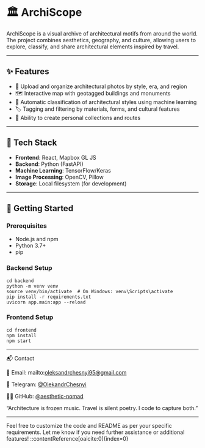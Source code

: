 # 🏛️ ArchiScope

ArchiScope is a visual archive of architectural motifs from around the world. The project combines aesthetics, geography, and culture, allowing users to explore, classify, and share architectural elements inspired by travel.

---

## ✨ Features

- 📸 Upload and organize architectural photos by style, era, and region
- 🗺️ Interactive map with geotagged buildings and monuments
- 🎨 Automatic classification of architectural styles using machine learning
- 🏷️ Tagging and filtering by materials, forms, and cultural features
- 🧭 Ability to create personal collections and routes

---

## 🧱 Tech Stack

- **Frontend**: React, Mapbox GL JS
- **Backend**: Python (FastAPI)
- **Machine Learning**: TensorFlow/Keras
- **Image Processing**: OpenCV, Pillow
- **Storage**: Local filesystem (for development)

---

## 🚀 Getting Started

### Prerequisites

- Node.js and npm
- Python 3.7+
- pip

### Backend Setup

```
cd backend
python -m venv venv
source venv/bin/activate  # On Windows: venv\Scripts\activate
pip install -r requirements.txt
uvicorn app.main:app --reload
```

### Frontend Setup

```
cd frontend
npm install
npm start
```

---

📬 Contact

📧 Email: mailto:oleksandrchesnyi95@gmail.com

💬 Telegram: [@OlekandrChesnyi](https://t.me/OlekandrChesnyi)

🧑‍💻 GitHub: [@aesthetic-nomad](https://github.com/aesthetic-nomad/)

“Architecture is frozen music. Travel is silent poetry. I code to capture both.”

---

Feel free to customize the code and README as per your specific requirements. Let me know if you need further assistance or additional features!
::contentReference[oaicite:0]{index=0}
 

